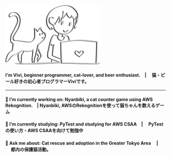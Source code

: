 <img src="github2.png">

####  I'm Vivi, beginner programmer, cat-lover, and beer enthusiast.　|  　猫・ビール好きの初心者プログラマーViviです。

---------

####  🔭 I’m currently working on: Nyanbiki, a cat counter game using AWS Rekognition.　|  Nyanbiki, AWSのRekognitionを使って猫ちゃんを数えるゲーム

#### 🌱 I’m currently studying: PyTest and studying for AWS CSAA　| 　PyTestの使い方・AWS CSAAを向けて勉強中

#### 💬 Ask me about: Cat rescue and adoption in the Greater Tokyo Area 　| 　 都内の保護猫活動。

<!--
**vivi-and-tea/vivi-and-tea** is a ✨ _special_ ✨ repository because its `README.md` (this file) appears on your GitHub profile.

Here are some ideas to get you started:

- 🔭 I’m currently working on ...
- 🌱 I’m currently learning ...
- 👯 I’m looking to collaborate on ...
- 🤔 I’m looking for help with ...
- 💬 Ask me about ...
- 📫 How to reach me: ...
- 😄 Pronouns: ...
- ⚡ Fun fact: ...
-->
